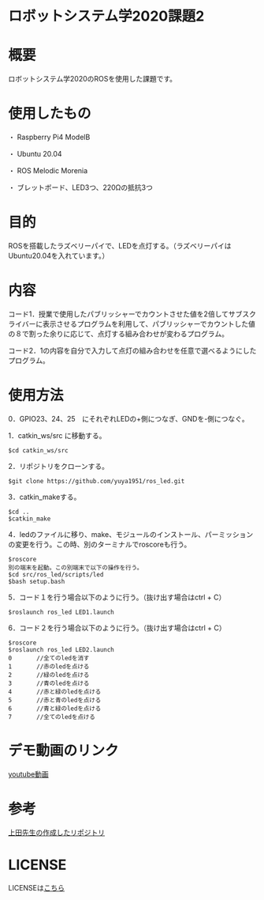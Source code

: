 # ロボットシステム学2020課題2      

# 概要
ロボットシステム学2020のROSを使用した課題です。

# 使用したもの
・ Raspberry Pi4 ModelB

・ Ubuntu 20.04

・ ROS Melodic Morenia

・ ブレットボード、LED3つ、220Ωの抵抗3つ

# 目的
ROSを搭載したラズベリーパイで、LEDを点灯する。（ラズベリーパイはUbuntu20.04を入れています。）

# 内容
コード1．授業で使用したパブリッシャーでカウントさせた値を2倍してサブスクライバーに表示させるプログラムを利用して、パブリッシャーでカウントした値の８で割った余りに応じて、点灯する組み合わせが変わるプログラム。

コード2．1の内容を自分で入力して点灯の組み合わせを任意で選べるようにしたプログラム。

# 使用方法
0．GPIO23、24、25　にそれぞれLEDの+側につなぎ、GNDを-側につなぐ。

1．catkin_ws/src に移動する。
  
    $cd catkin_ws/src
  
2．リポジトリをクローンする。

    $git clone https://github.com/yuya1951/ros_led.git
    
3．catkin_makeする。

    $cd ..
    $catkin_make

4．ledのファイルに移り、make、モジュールのインストール、パーミッションの変更を行う。この時、別のターミナルでroscoreも行う。

    $roscore
    別の端末を起動。この別端末で以下の操作を行う。
    $cd src/ros_led/scripts/led
    $bash setup.bash
    

5．コード１を行う場合以下のように行う。（抜け出す場合はctrl + C）

    $roslaunch ros_led LED1.launch  

6．コード２を行う場合以下のように行う。（抜け出す場合はctrl + C）

    $roscore
    $roslaunch ros_led LED2.launch
    0       //全てのledを消す
    1       //赤のledを点ける
    2       //緑のledを点ける
    3       //青のledを点ける
    4       //赤と緑のledを点ける
    5       //赤と青のledを点ける
    6       //青と緑のledを点ける
    7       //全てのledを点ける
    
# デモ動画のリンク
[youtube動画](https://www.youtube.com/watch?v=QerocIwOUpk&feature=youtu.be)

# 参考

[上田先生の作成したリポジトリ](https://github.com/ryuichiueda/robosys_device_drivers)

# LICENSE

LICENSEは[こちら](https://github.com/yuya1951/ros_led/blob/main/COPYING)
    
    
